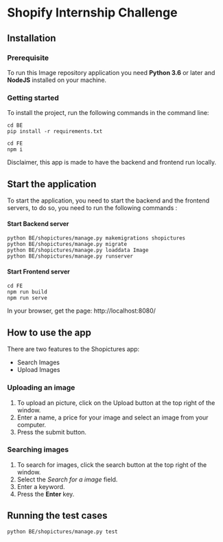 # Shopify Internship Challenge

## Installation

### Prerequisite

To run this Image repository application you need <b>Python 3.6</b> or later and <b>NodeJS</b> installed on your machine.

### Getting started

To install the project, run the following commands in the command line:

```
cd BE
pip install -r requirements.txt
```

```
cd FE
npm i
```
Disclaimer, this app is made to have the backend and frontend run locally.

## Start the application

To start the application, you need to start the backend and the frontend servers, to do so, you need to run the following commands :

#### Start Backend server
```
python BE/shopictures/manage.py makemigrations shopictures
python BE/shopictures/manage.py migrate
python BE/shopictures/manage.py loaddata Image
python BE/shopictures/manage.py runserver
```

#### Start Frontend server
```
cd FE
npm run build
npm run serve
```

In your browser, get the page:
 http://localhost:8080/

## How to use the app

There are two features to the Shopictures app: 
- Search Images
- Upload Images

### Uploading an image

1. To upload an picture, click on the Upload button at the top right of the window.
2. Enter a name, a price for your image and select an image from your computer.
3. Press the submit button.

### Searching images

1. To search for images, click the search button at the top right of the window.
2. Select the <em>Search for a image</em> field.
3. Enter a keyword.
4. Press the <b>Enter</b> key.


## Running the test cases
```
python BE/shopictures/manage.py test
```